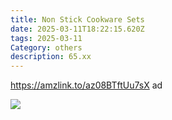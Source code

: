 ```yaml
---
title: Non Stick Cookware Sets
date: 2025-03-11T18:22:15.620Z
tags: 2025-03-11
Category: others
description: 65.xx
---
```

https://amzlink.to/az08BTftUu7sX  ad <!--StartFragment-->

![](https://m.media-amazon.com/images/I/7180j5eazjL._AC_SL1500_.jpg)

<!--EndFragment-->